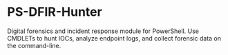 # PS-DFIR-Hunter
Digital forensics and incident response module for PowerShell. Use CMDLETs to hunt IOCs, analyze endpoint logs, and collect forensic data on the command-line.
